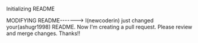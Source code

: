 Initializing README

MODIFYING README------->
I(newcoderin) just changed your(ashugr1998) README. 
Now I'm creating a pull request.
Please review and merge changes.
Thanks!!
